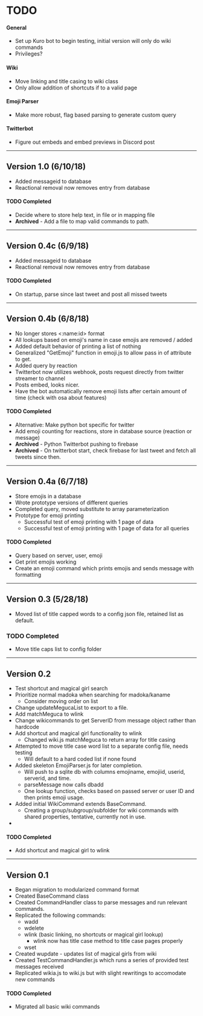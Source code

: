# TODO

#### General

- Set up Kuro bot to begin testing, initial version will only do wiki commands
- Privileges?

#### Wiki
- Move linking and title casing to wiki class
- Only allow addition of shortcuts if to a valid page

#### Emoji Parser
- Make more robust, flag based parsing to generate custom query

#### Twitterbot
- Figure out embeds and embed previews in Discord post

---

## Version 1.0 (6/10/18)
- Added messageid to database
- Reactional removal now removes entry from database

#### TODO Completed
- Decide where to store help text, in file or in mapping file
- **Archived** - Add a file to map valid commands to path.

---

## Version 0.4c (6/9/18)
- Added messageid to database
- Reactional removal now removes entry from database

#### TODO Completed
- On startup, parse since last tweet and post all missed tweets

---

## Version 0.4b (6/8/18)
- No longer stores <:name:id> format
- All lookups based on emoji's name in case emojis are removed / added
- Added default behavior of printing a list of nothing
- Generalized "GetEmoji" function in emoji.js to allow pass in of attribute to get.
- Added query by reaction
- Twitterbot now utilizes webhook, posts request directly from twitter streamer to channel
- Posts embed, looks nicer.
- Have the bot automatically remove emoji lists after certain amount of time (check with osa about features)


#### TODO Completed
- Alternative: Make python bot specific for twitter
- Add emoji counting for reactions, store in database source (reaction or message)
- **Archived** - Python Twitterbot pushing to firebase
- **Archived** - On twitterbot start, check firebase for last tweet and fetch all tweets since then.

---

## Version 0.4a (6/7/18)
- Store emojis in a database
- Wrote prototype versions of different queries
- Completed query, moved substitute to array parameterization
- Prototype for emoji printing
    - Successful test of emoji printing with 1 page of data
    - Successful test of emoji printing with 1 page of data for all queries

#### TODO Completed
- Query based on server, user, emoji
- Get print emojis working
- Create an emoji command which prints emojis and sends message with formatting

---

## Version 0.3 (5/28/18)

- Moved list of title capped words to a config json file, retained list as default.

### TODO Completed
- Move title caps list to config folder

---

## Version 0.2
- Test shortcut and magical girl search
- Prioritize normal madoka when searching for madoka/kaname
     - Consider moving order on list
- Change updateMegucaList to export to a file.
- Add matchMeguca to wlink
- Change wikicommands to get ServerID from message object rather than hardcode
- Add shortcut and magical girl functionality to wlink
    - Changed wiki.js matchMeguca to return array for title casing
- Attempted to move title case word list to a separate config file, needs testing
    - Will default to a hard coded list if none found
- Added skeleton EmojiParser.js for later completion.
    - Will push to a sqlite db with columns emojiname, emojiid, userid, serverid, and time.
    - parseMessage now calls dbadd
    - One lookup function, checks based on passed server or user ID and then prints emoji usage.
- Added initial WikiCommand extends BaseCommand.
    - Creating a group/subgroup/subfolder for wiki commands with shared properties, tentative, currently not in use.
-

#### TODO Completed
- Add shortcut and magical girl to wlink

---

## Version 0.1
- Began migration to modularized command format
- Created BaseCommand class
- Created CommandHandler class to parse messages and run relevant commands.
- Replicated the following commands:
    - wadd
    - wdelete
    - wlink (basic linking, no shortcuts or magical girl lookup)
        - wlink now has title case method to title case pages properly
    - wset
- Created wupdate - updates list of magical girls from wiki
- Created TestCommandHandler.js which runs a series of provided test messages received
- Replicated wikia.js to wiki.js but with slight rewritings to accomodate new commands

#### TODO Completed
- Migrated all basic wiki commands
